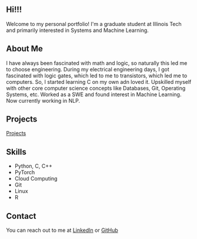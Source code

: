 ## Hi!!!
Welcome to my personal portfolio! I'm a graduate student at Illinois Tech and primarily interested in Systems and Machine Learning.

## About Me
I have always been fascinated with math and logic, so naturally this led me to choose engineering. During my electrical engineering days, I got fascinated with logic gates, which led to me to transistors, which led me to computers. So, I started learning C on my own adn loved it. Upskilled myself with other core computer science concepts like Databases, Git, Operating Systems, etc. Worked as a SWE and found interest in Machine Learning. Now currently working in NLP.

## Projects
[Projects](/Projects/project/)
## Skills
- Python, C, C++
- PyTorch
- Cloud Computing
- Git
- Linux
- R

## Contact
You can reach out to me at [LinkedIn](https://www.linkedin.com/in/manikanta-patamsetti/) or [GitHub](https://github.com/manikantateja973)
